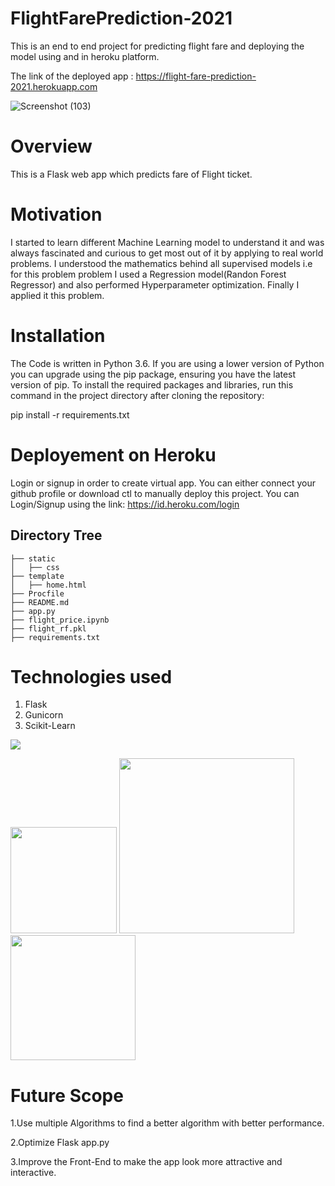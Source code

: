 # FlightFarePrediction-2021

This is an end to end project for predicting flight fare and deploying the model using and in heroku platform.

The link of the deployed app : https://flight-fare-prediction-2021.herokuapp.com

![Screenshot (103)](https://user-images.githubusercontent.com/80705710/111488840-a122fe00-875f-11eb-8098-80979dc757eb.png)

# Overview

This is a Flask web app which predicts fare of Flight ticket.

# Motivation

I started to learn different Machine Learning model to understand it and was always fascinated and curious to get most out of it by applying to real world problems. I understood the mathematics behind all supervised models i.e for this problem problem I used a Regression model(Randon Forest Regressor) and also performed Hyperparameter optimization. Finally I applied it this problem.

# Installation
The Code is written in Python 3.6. If you are using a lower version of Python you can upgrade using the pip package, ensuring you have the latest version of pip. To install the required packages and libraries, run this command in the project directory after cloning the repository:

pip install -r requirements.txt

# Deployement on Heroku

Login or signup in order to create virtual app. You can either connect your github profile or download ctl to manually deploy this project.
You can Login/Signup using the link: https://id.heroku.com/login

## Directory Tree 
```
├── static 
│   ├── css
├── template
│   ├── home.html
├── Procfile
├── README.md
├── app.py
├── flight_price.ipynb
├── flight_rf.pkl
├── requirements.txt
```


# Technologies used
 1. Flask
 2. Gunicorn
 3. Scikit-Learn

![](https://forthebadge.com/images/badges/made-with-python.svg)

[<img target="_blank" src="https://flask.palletsprojects.com/en/1.1.x/_images/flask-logo.png" width=170>](https://flask.palletsprojects.com/en/1.1.x/) [<img target="_blank" src="https://number1.co.za/wp-content/uploads/2017/10/gunicorn_logo-300x85.png" width=280>](https://gunicorn.org) [<img target="_blank" src="https://scikit-learn.org/stable/_static/scikit-learn-logo-small.png" width=200>](https://scikit-learn.org/stable/) 
 
# Future Scope
 1.Use multiple Algorithms to find a better algorithm with better performance.
 
 2.Optimize Flask app.py
 
 3.Improve the Front-End to make the app look more attractive and interactive.
